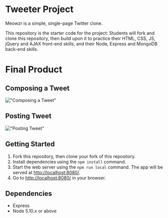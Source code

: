 # Tweeter Project

Meowzr is a simple, single-page Twitter clone.

This repository is the starter code for the project: Students will fork and clone this repository, then build upon it to practice their HTML, CSS, JS, jQuery and AJAX front-end 
skills, and their Node, Express and MongoDB back-end skills.

# Final Product
## Composing a Tweet
!["Composing a Tweet"](https://i.gyazo.com/489b8287f773a3915f784e330ec2e429.gif)
## Posting Tweet
!["Posting Tweet"](https://i.gyazo.com/60f335a3872206aa1c52321f8b2a7cdf.gif)

## Getting Started

1. Fork this repository, then clone your fork of this repository.
2. Install dependencies using the `npm install` command.
3. Start the web server using the `npm run local` command. The app will be served at <http://localhost:8080/>.
4. Go to <http://localhost:8080/> in your browser.

## Dependencies

- Express
- Node 5.10.x or above


